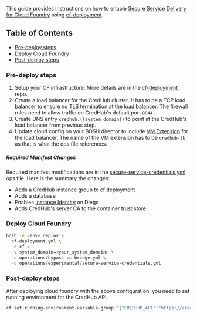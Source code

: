 This guide provides instructions on how to enable [Secure Service Delivery for Cloud Foundry](https://github.com/cloudfoundry-incubator/credhub/blob/master/docs/initiatives/secure-service-credentials.md) using [cf-deployment](https://github.com/cloudfoundry/cf-deployment).

## Table of Contents

* [Pre-deploy steps](#pre-deploy-steps)
* [Deploy Cloud Foundry](#deploy-cloud-foundry)
* [Post-deploy steps](#post-deploy-steps)

### Pre-deploy steps

1. Setup your CF infrastructure. More details are in the [cf-deployment](https://github.com/cloudfoundry/cf-deployment) repo. 
1. Create a load balancer for the CredHub cluster. It has to be a TCP load balancer to ensure no TLS termination at the load balancer. The firewall rules need to allow traffic on CredHub's default port `8844`.
1. Create DNS entry `credhub.((system_domain))` to point at the CredHub's load balancer from previous step.
1. Update cloud config on your BOSH director to include [VM Extension](http://bosh.io/docs/cloud-config.html#vm-extensions) for the load balancer. The name of the VM extension has to be `credhub-lb` as that is what the ops file references.

##### Required Manifest Changes

Required manifest modifications are in the [secure-service-credentials.yml](https://github.com/ishustava/cf-deployment/blob/develop/operations/experimental/secure-service-credentials.yml) ops file. Here is the summary the changes:
* Adds a CredHub instance group to cf deployment
* Adds a database
* Enables [Instance Identity](https://github.com/cloudfoundry/diego-release/blob/develop/docs/instance-identity.md) on Diego
* Adds CredHub's server CA to the container trust store

### Deploy Cloud Foundry

```bash
bosh -e <env> deploy \
  cf-deployment.yml \
  -d cf \
  -v system_domain=<your_system_domain> \
  -o operations/bypass-cc-bridge.yml \
  -o operations/experimental/secure-service-credentials.yml
```

### Post-deploy steps

After deploying cloud foundry with the above configuration, you need to set running environment for the CredHub API:
```bash
cf set-running-environment-variable-group '{"CREDHUB_API":"https://credhub.<your_system_domain>:8844"}'
```
